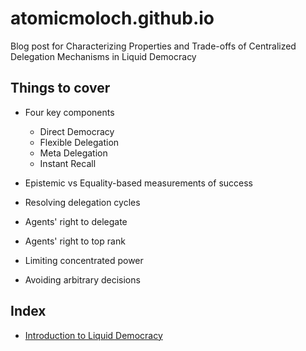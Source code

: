 # atomicmoloch.github.io
Blog post for Characterizing Properties and Trade-offs of Centralized Delegation Mechanisms in Liquid Democracy

## Things to cover 
- Four key components
  - Direct Democracy
  - Flexible Delegation
  - Meta Delegation
  - Instant Recall

- Epistemic vs Equality-based measurements of success
- Resolving delegation cycles
- Agents' right to delegate
- Agents' right to top rank
- Limiting concentrated power
- Avoiding arbitrary decisions

## Index
- [Introduction to Liquid Democracy](intro)
